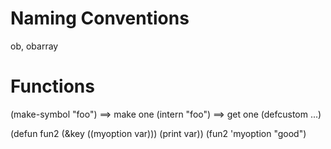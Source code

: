 Naming Conventions
==================

ob, obarray














Functions
=========

(make-symbol "foo") ==> make one
(intern "foo") ==> get one
(defcustom ...)



(defun fun2 (&key ((myoption var))) (print var))
(fun2 'myoption "good")
